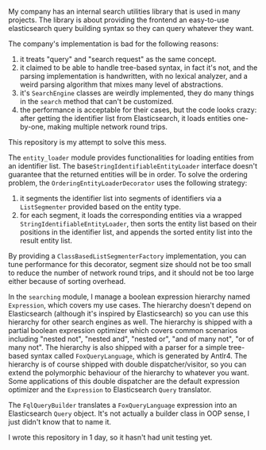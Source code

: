 My company has an internal search utilities library that is used in many projects.
The library is about providing the frontend an easy-to-use elasticsearch query building syntax so they can query whatever they want.

The company's implementation is bad for the following reasons:
1. it treats "query" and "search request" as the same concept.
2. it claimed to be able to handle tree-based syntax, in fact it's not, and the parsing implementation is handwritten, with no lexical analyzer, and a weird parsing algorithm that mixes many level of abstractions.
3. it's `SearchEngine` classes are weirdly implemented, they do many things in the `search` method that can't be customized.
4. the performance is acceptable for their cases, but the code looks crazy: after getting the identifier list from Elasticsearch, it loads entities one-by-one, making multiple network round trips.

This repository is my attempt to solve this mess.

The `entity_loader` module provides functionalities for loading entities from an identifier list. The base`StringIdentifiableEntityLoader` interface doesn't guarantee that the returned entities will be in order. To solve the ordering problem, the `OrderingEntityLoaderDecorator` uses the following strategy:
1. it segments the identifier list into segments of identifiers via a `ListSegmenter` provided based on the entity type.
2. for each segment, it loads the corresponding entities via a wrapped `StringIdentifiableEntityLoader`, then sorts the entity list based on their positions in the identifier list, and appends the sorted entity list into the result entity list.

By providing a `ClassBasedListSegmenterFactory` implementation, you can tune performance for this decorator, segment size should not be too small to reduce the number of network round trips, and it should not be too large either because of sorting overhead.

In the `searching` module, I manage a boolean expression hierarchy named `Expression`, which covers my use cases.
The hierarchy doesn't depend on Elasticsearch (although it's inspired by Elasticsearch) so you can use this hierarchy for other search engines as well.
The hierarchy is shipped with a partial boolean expression optimizer which covers common scenarios including "nested not", "nested and", "nested or", "and of many not", "or of many not".
The hierarchy is also shipped with a parser for a simple tree-based syntax called `FoxQueryLanguage`, which is generated by Antlr4.
The hierarchy is of course shipped with double dispatcher/visitor, so you can extend the polymorphic behaviour of the hierarchy to whatever you want. Some applications of this double dispatcher are the default expression optimizer and the `Expression` to Elasticsearch `Query` translator.

The `FqlQueryBuilder` translates a `FoxQueryLanguage` expression into an Elasticsearch `Query` object. It's not actually a builder class in OOP sense, I just didn't know that to name it.

I wrote this repository in 1 day, so it hasn't had unit testing yet.